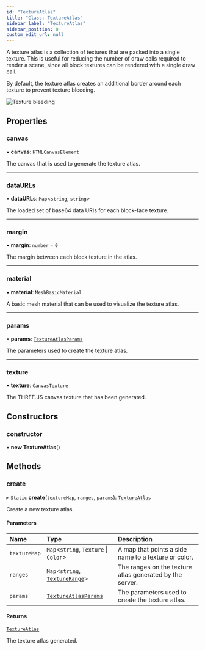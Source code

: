 ```yaml
---
id: "TextureAtlas"
title: "Class: TextureAtlas"
sidebar_label: "TextureAtlas"
sidebar_position: 0
custom_edit_url: null
---
```


A texture atlas is a collection of textures that are packed into a single texture.
This is useful for reducing the number of draw calls required to render a scene, since
all block textures can be rendered with a single draw call.

By default, the texture atlas creates an additional border around each texture to prevent
texture bleeding.

![Texture bleeding](/img/docs/texture-bleeding.png)

## Properties

### canvas

• **canvas**: `HTMLCanvasElement`

The canvas that is used to generate the texture atlas.

___

### dataURLs

• **dataURLs**: `Map`<`string`, `string`\>

The loaded set of base64 data URIs for each block-face texture.

___

### margin

• **margin**: `number` = `0`

The margin between each block texture in the atlas.

___

### material

• **material**: `MeshBasicMaterial`

A basic mesh material that can be used to visualize the texture atlas.

___

### params

• **params**: [`TextureAtlasParams`](../modules.md#textureatlasparams-6)

The parameters used to create the texture atlas.

___

### texture

• **texture**: `CanvasTexture`

The THREE.JS canvas texture that has been generated.

## Constructors

### constructor

• **new TextureAtlas**()

## Methods

### create

▸ `Static` **create**(`textureMap`, `ranges`, `params`): [`TextureAtlas`](TextureAtlas.md)

Create a new texture atlas.

#### Parameters

| Name | Type | Description |
| :------ | :------ | :------ |
| `textureMap` | `Map`<`string`, `Texture` \| `Color`\> | A map that points a side name to a texture or color. |
| `ranges` | `Map`<`string`, [`TextureRange`](../modules.md#texturerange-6)\> | The ranges on the texture atlas generated by the server. |
| `params` | [`TextureAtlasParams`](../modules.md#textureatlasparams-6) | The parameters used to create the texture atlas. |

#### Returns

[`TextureAtlas`](TextureAtlas.md)

The texture atlas generated.
